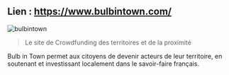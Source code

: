 <!--

---
title: Bulb in Town
description: Bulb in Town permet aux citoyens de devenir acteurs de leur territoire, en soutenant et investissant localement dans le savoir-faire français.
image_url: https://github.com/multibao/contributions/blob/master/media/bulbintown.jpg?raw=true
---

-->


## Lien : https://www.bulbintown.com/

![bulbintown](https://github.com/multibao/contributions/blob/master/media/bulbintown.jpg?raw=true)

> Le site de Crowdfunding des territoires et de la proximité

Bulb in Town permet aux citoyens de devenir acteurs de leur territoire, en soutenant et investissant localement dans le savoir-faire français.

